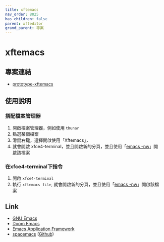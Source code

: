 ```yaml
---
title: xftemacs
nav_order: 8025
has_children: false
parent: xfteditor
grand_parent: 專案
---
```


# xftemacs


## 專案連結

* [prototype-xftemacs](https://github.com/samwhelp/tool-xfteditor/tree/gh-pages/_demo/project/xfteditor/prototype/xftemacs)


## 使用說明

### 搭配檔案管理器

1. 開啟檔案管理器，例如使用 `thunar`
2. 點選某個檔案
3. 滑鼠右鍵，選擇開啟使用「Xftemacs」，
4. 就會開啟 xfce4-terminal，並且開啟新的分頁，並且使用「[emacs -nw](https://www.gnu.org/software/emacs/)」開啟該檔案

### 在xfce4-terminal下指令

1. 開啟 `xfce4-terminal`
2. 執行 `xftemacs file`, 就會開啟新的分頁，並且使用「[emacs -nw](https://www.gnu.org/software/emacs/)」開啟該檔案


## Link

* [GNU Emacs](https://www.gnu.org/software/emacs/)
* [Doom Emacs](https://github.com/hlissner/doom-emacs)
* [Emacs Application Framework](https://github.com/manateelazycat/emacs-application-framework)
* [spacemacs](https://www.spacemacs.org/) ([Github](https://github.com/syl20bnr/spacemacs))
